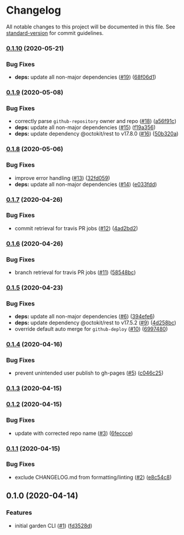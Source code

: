# Changelog

All notable changes to this project will be documented in this file. See [standard-version](https://github.com/conventional-changelog/standard-version) for commit guidelines.

### [0.1.10](https://github.com/zendeskgarden/scripts/compare/v0.1.9...v0.1.10) (2020-05-21)


### Bug Fixes

* **deps:** update all non-major dependencies ([#19](https://github.com/zendeskgarden/scripts/issues/19)) ([68f06d1](https://github.com/zendeskgarden/scripts/commit/68f06d1e55f1be31716e2bd1252d70da46a0363f))

### [0.1.9](https://github.com/zendeskgarden/scripts/compare/v0.1.8...v0.1.9) (2020-05-08)


### Bug Fixes

* correctly parse `github-repository` owner and repo ([#18](https://github.com/zendeskgarden/scripts/issues/18)) ([a56f91c](https://github.com/zendeskgarden/scripts/commit/a56f91ced8b988f9c01adf16ac93144adad48745))
* **deps:** update all non-major dependencies ([#15](https://github.com/zendeskgarden/scripts/issues/15)) ([f19a356](https://github.com/zendeskgarden/scripts/commit/f19a3563b732b4a9f250de0c2051b4c669bbd2f1))
* **deps:** update dependency @octokit/rest to v17.8.0 ([#16](https://github.com/zendeskgarden/scripts/issues/16)) ([50b320a](https://github.com/zendeskgarden/scripts/commit/50b320a23494aa3fcdea2889df576afca0643978))

### [0.1.8](https://github.com/zendeskgarden/scripts/compare/v0.1.7...v0.1.8) (2020-05-06)


### Bug Fixes

* improve error handling ([#13](https://github.com/zendeskgarden/scripts/issues/13)) ([32fd059](https://github.com/zendeskgarden/scripts/commit/32fd0599472bf69eadf8e4c6a26757e9795c7a03))
* **deps:** update all non-major dependencies ([#14](https://github.com/zendeskgarden/scripts/issues/14)) ([e033fdd](https://github.com/zendeskgarden/scripts/commit/e033fdd62ac3264ec261b2ed9ec55c0ab9404a05))

### [0.1.7](https://github.com/zendeskgarden/scripts/compare/v0.1.6...v0.1.7) (2020-04-26)


### Bug Fixes

* commit retrieval for travis PR jobs ([#12](https://github.com/zendeskgarden/scripts/issues/12)) ([4ad2bd2](https://github.com/zendeskgarden/scripts/commit/4ad2bd260ebd19af3f75115bacac697ee96c998c))

### [0.1.6](https://github.com/zendeskgarden/scripts/compare/v0.1.5...v0.1.6) (2020-04-26)


### Bug Fixes

* branch retrieval for travis PR jobs ([#11](https://github.com/zendeskgarden/scripts/issues/11)) ([58548bc](https://github.com/zendeskgarden/scripts/commit/58548bcc5a0c42cdeeefe24ecf38d8be576e44f0))

### [0.1.5](https://github.com/zendeskgarden/scripts/compare/v0.1.4...v0.1.5) (2020-04-23)


### Bug Fixes

* **deps:** update all non-major dependencies ([#6](https://github.com/zendeskgarden/scripts/issues/6)) ([394efe6](https://github.com/zendeskgarden/scripts/commit/394efe613ed579e2dbd9eac9c4a3de5c546612c7))
* **deps:** update dependency @octokit/rest to v17.5.2 ([#9](https://github.com/zendeskgarden/scripts/issues/9)) ([4d258bc](https://github.com/zendeskgarden/scripts/commit/4d258bc7d943ee37a95e45437c333a9c60d57a77))
* override default auto merge for `github-deploy` ([#10](https://github.com/zendeskgarden/scripts/issues/10)) ([6997480](https://github.com/zendeskgarden/scripts/commit/69974803f264b9b0cd7c8b2801ebc331b6acf958))

### [0.1.4](https://github.com/zendeskgarden/scripts/compare/v0.1.3...v0.1.4) (2020-04-16)


### Bug Fixes

* prevent unintended user publish to gh-pages ([#5](https://github.com/zendeskgarden/scripts/issues/5)) ([c046c25](https://github.com/zendeskgarden/scripts/commit/c046c2557db85ff538148b7a42718056204e9b21))

### [0.1.3](https://github.com/zendeskgarden/scripts/compare/v0.1.2...v0.1.3) (2020-04-15)

### [0.1.2](https://github.com/zendeskgarden/scripts/compare/v0.1.1...v0.1.2) (2020-04-15)


### Bug Fixes

* update with corrected repo name ([#3](https://github.com/zendeskgarden/scripts/issues/3)) ([6feccce](https://github.com/zendeskgarden/scripts/commit/6feccce9b6362e74ba7f2ae7aa2c14f6c190fd43))

### [0.1.1](https://github.com/zendeskgarden/scripts/compare/v0.1.0...v0.1.1) (2020-04-15)


### Bug Fixes

* exclude CHANGELOG.md from formatting/linting ([#2](https://github.com/zendeskgarden/scripts/issues/2)) ([e8c54c8](https://github.com/zendeskgarden/scripts/commit/e8c54c88e8976b213efa01ede3cacfdc529111e0))

## 0.1.0 (2020-04-14)


### Features

* initial garden CLI ([#1](https://github.com/zendeskgarden/scripts/issues/1)) ([fd3528d](https://github.com/zendeskgarden/scripts/commit/fd3528d8869929cf71dcfffece9706453ce05fb5))
